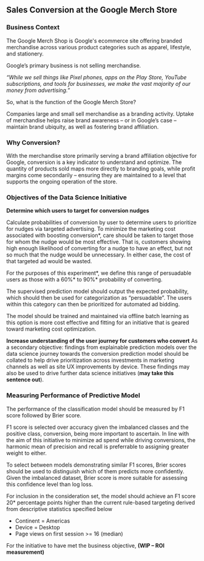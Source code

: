## Sales Conversion at the Google Merch Store

### Business Context

The Google Merch Shop is Google's ecommerce site offering branded merchandise across various product categories such as apparel, lifestyle, and stationery. 

Google’s primary business is not selling merchandise.

_“While we sell things like Pixel phones, apps on the Play Store, YouTube subscriptions, and tools for businesses, we make the vast majority of our money from advertising.”_

So, what is the function of the Google Merch Store? 

Companies large and small sell merchandise as a branding activity. Uptake of merchandise helps raise brand awareness – or in Google’s case – maintain brand ubiquity, as well as fostering brand affiliation. 

### Why Conversion? 
With the merchandise store primarily serving a brand affiliation objective for Google, conversion is a key indicator to understand and optimize. The quantity of products sold maps more directly to branding goals, while profit margins come secondarily – ensuring they are maintained to a level that supports the ongoing operation of the store. 

### Objectives of the Data Science Initiative
**Determine which users to target for conversion nudges** 

Calculate probabilities of conversion by user to determine users to prioritize for nudges via targeted advertising. To minimize the marketing cost associated with boosting conversion*, care should be taken to target those for whom the nudge would be most effective. That is, customers showing high enough likelihood of converting for a nudge to have an effect, but not so much that the nudge would be unnecessary. In either case, the cost of that targeted ad would be wasted. 

For the purposes of this experiment*, we define this range of persuadable users as those with a 60%* to 90%* probability of converting. 

The supervised prediction model should output the expected probability, which should then be used for categorization as “persuadable”. The users within this category can then be prioritized for automated ad bidding.  

The model should be trained and maintained via offline batch learning as this option is more cost effective and fitting for an initiative that is geared toward marketing cost optimization.  

**Increase understanding of the user journey for customers who convert**
As a secondary objective: findings from explainable prediction models over the data science journey towards the conversion prediction model should be collated to help drive prioritization across investments in marketing channels as well as site UX improvements by device. These findings may also be used to drive further data science initiatives (**may take this sentence out**). 

### Measuring Performance of Predictive Model 
The performance of the classification model should be measured by F1 score followed by Brier score. 

F1 score is selected over accuracy given the imbalanced classes and the positive class, conversion, being more important to ascertain. In line with the aim of this initiative to minimize ad spend while driving conversions, the harmonic mean of precision and recall is preferrable to assigning greater weight to either. 

To select between models demonstrating similar F1 scores, Brier scores should be used to distinguish which of them predicts more confidently. Given the imbalanced dataset, Brier score is more suitable for assessing this confidence level than log loss. 

For inclusion in the consideration set, the model should achieve an F1 score 20* percentage points higher than the current rule-based targeting derived from descriptive statistics specified below
* Continent = Americas
* Device = Desktop
* Page views on first session >= 16 (median)

For the initiative to have met the business objective, **(WIP – ROI measurement)**









